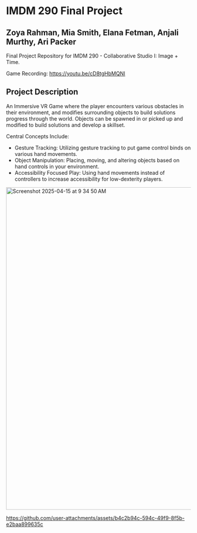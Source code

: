 # IMDM 290 Final Project 
## Zoya Rahman, Mia Smith, Elana Fetman, Anjali Murthy, Ari Packer 

Final Project Repository for IMDM 290 - Collaborative Studio I: Image + Time.

Game Recording: https://youtu.be/cD8tgHbMQNI

## Project Description 
An Immersive VR Game where the player encounters various obstacles in their environment, and modifies surrounding objects to build solutions progress through the world. 
Objects can be spawned in or picked up and modified to build solutions and develop a skillset.

Central Concepts Include:
- Gesture Tracking: Utilizing gesture tracking to put game control binds on various hand movements.
- Object Manipulation: Placing, moving, and altering objects based on hand controls in your environment.
- Accessibility Focused Play: Using hand movements instead of controllers to increase accessibility for low-dexterity players. 

<img width="877" alt="Screenshot 2025-04-15 at 9 34 50 AM" src="https://github.com/user-attachments/assets/21221eb7-5aa0-4efd-84ac-a25a1d5b3e59" />


https://github.com/user-attachments/assets/b4c2b94c-594c-49f9-8f5b-e2baa899635c

